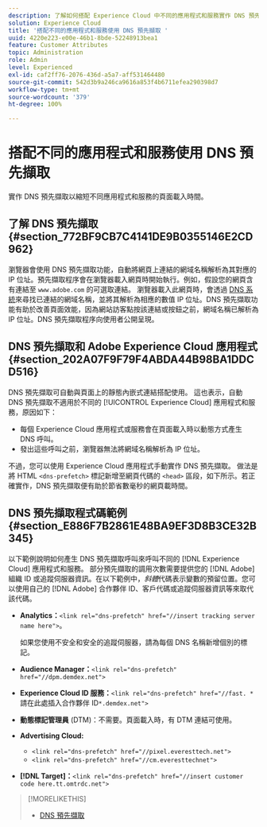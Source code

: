 ```yaml
---
description: 了解如何搭配 Experience Cloud 中不同的應用程式和服務實作 DNS 預先擷取，以縮短頁面載入時間。
solution: Experience Cloud
title: '搭配不同的應用程式和服務使用 DNS 預先擷取 '
uuid: 4220e223-e00e-46b1-8bde-52248913bea1
feature: Customer Attributes
topic: Administration
role: Admin
level: Experienced
exl-id: caf2ff76-2076-436d-a5a7-aff531464480
source-git-commit: 542d3b9a246ca9616a853f4b6711efea290398d7
workflow-type: tm+mt
source-wordcount: '379'
ht-degree: 100%

---
```


# 搭配不同的應用程式和服務使用 DNS 預先擷取

實作 DNS 預先擷取以縮短不同應用程式和服務的頁面載入時間。

## 了解 DNS 預先擷取 {#section_772BF9CB7C4141DE9B0355146E2CD962}

瀏覽器會使用 DNS 預先擷取功能，自動將網頁上連結的網域名稱解析為其對應的 IP 位址。預先擷取程序會在瀏覽器載入網頁時開始執行。例如，假設您的網頁含有連結至 `www.adobe.com` 的可選取連結。 瀏覽器載入此網頁時，會透過 [DNS 系統](https://www.networksolutions.com/support/what-is-a-domain-name-server-dns-and-how-does-it-work/)來尋找已連結的網域名稱，並將其解析為相應的數值 IP 位址。DNS 預先擷取功能有助於改善頁面效能，因為網站訪客點按該連結或按鈕之前，網域名稱已解析為 IP 位址。DNS 預先擷取程序向使用者公開呈現。

## DNS 預先擷取和 Adobe Experience Cloud 應用程式 {#section_202A07F9F79F4ABDA44B98BA1DDCD516}

DNS 預先擷取可自動與頁面上的靜態內嵌式連結搭配使用。 這也表示，自動 DNS 預先擷取不適用於不同的 [!UICONTROL Experience Cloud] 應用程式和服務，原因如下：

* 每個 Experience Cloud 應用程式或服務會在頁面載入時以動態方式產生 DNS 呼叫。
* 發出這些呼叫之前，瀏覽器無法將網域名稱解析為 IP 位址。

不過，您可以使用 Experience Cloud 應用程式手動實作 DNS 預先擷取。 做法是將 HTML `<dns-prefetch>` 標記新增至網頁代碼的 `<head>` 區段，如下所示。若正確實作，DNS 預先擷取便有助於節省數毫秒的網頁載時間。

## DNS 預先擷取程式碼範例 {#section_E886F7B2861E48BA9EF3D8B3CE32B345}

以下範例說明如何產生 DNS 預先擷取呼叫來呼叫不同的 [!DNL Experience Cloud] 應用程式和服務。 部分預先擷取的調用次數需要提供您的 [!DNL Adobe] 組織 ID 或追蹤伺服器資訊。在以下範例中，*斜體*&#x200B;代碼表示變數的預留位置。您可以使用自己的 [!DNL Adobe] 合作夥伴 ID、客戶代碼或追蹤伺服器資訊等來取代該代碼。

* **Analytics：**`<link rel="dns-prefetch" href="//insert tracking server name here">`。

   如果您使用不安全和安全的追蹤伺服器，請為每個 DNS 名稱新增個別的標記。

* **Audience Manager：**`<link rel="dns-prefetch" href="//dpm.demdex.net">`

* **Experience Cloud ID 服務：**`<link rel="dns-prefetch" href="//fast. *`請在此處插入合作夥伴 ID`*.demdex.net">`

* **動態標記管理員** (DTM)：不需要。頁面載入時，有 DTM 連結可使用。

* **Advertising Cloud:**

   * `<link rel="dns-prefetch" href="//pixel.everesttech.net">`
   * `<link rel="dns-prefetch" href="//cm.everesttechnet">`

* **[!DNL Target]：**`<link rel="dns-prefetch" href="//insert customer code here.tt.omtrdc.net">`

>[!MORELIKETHIS]
>
>* [DNS 預先擷取](https://www.chromium.org/developers/design-documents/dns-prefetching)

